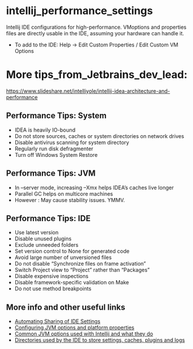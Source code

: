# intellij_performance_settings
Intellij IDE configurations for high-performance.
VMoptions and properties files are directly usable in the IDE, assuming your hardware can handle it.
- To add to the IDE: Help -> Edit Custom Properties / Edit Custom VM Options

# More tips_from_Jetbrains_dev_lead: 
https://www.slideshare.net/intelliyole/intellij-idea-architecture-and-performance

## Performance Tips: System 
- IDEA is heavily IO-bound 
- Do not store sources, caches or system directories on network drives 
- Disable antivirus scanning for system directory 
- Regularly run disk defragmenter 
- Turn off Windows System Restore 

## Performance Tips: JVM 
- In –server mode, increasing –Xmx helps IDEA’s caches live longer 
- Parallel GC helps on multicore machines 
- However : May cause stability issues. YMMV. 

## Performance Tips: IDE 
- Use latest version 
- Disable unused plugins 
- Exclude unneeded folders 
- Set version control to None for generated code 
- Avoid large number of unversioned files 
- Do not disable “Synchronize files on frame activation” 
- Switch Project view to “Project” rather than “Packages” 
- Disable expensive inspections 
- Disable framework-specific validation on Make 
- Do not use method breakpoints 

## More info and other useful links
- [Automating Sharing of IDE Settings](https://www.jetbrains.com/help/idea/sharing-your-ide-settings.html#settings-repository)
- [Configuring JVM options and platform properties](https://intellij-support.jetbrains.com/hc/en-us/articles/206544869-Configuring-JVM-options-and-platform-properties)
- [Common JVM options used with Intellij and what they do](https://github.com/FoxxMD/intellij-jvm-options-explained)
- [Directories used by the IDE to store settings, caches, plugins and logs ]( https://intellij-support.jetbrains.com/hc/en-us/articles/206544519)
